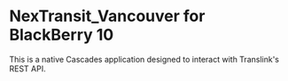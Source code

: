 NexTransit_Vancouver for BlackBerry 10
====================

This is a native Cascades application designed to interact with Translink's REST API.

